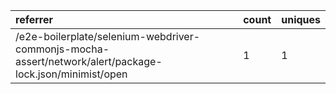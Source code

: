 | referrer                                                                                                | count | uniques |
| :------------------------------------------------------------------------------------------------------ | :---- | :------ |
| /e2e-boilerplate/selenium-webdriver-commonjs-mocha-assert/network/alert/package-lock.json/minimist/open | 1     | 1       |